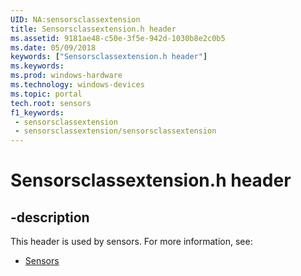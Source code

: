 ```yaml
---
UID: NA:sensorsclassextension
title: Sensorsclassextension.h header
ms.assetid: 9181ae48-c50e-3f5e-942d-1030b8e2c0b5
ms.date: 05/09/2018
keywords: ["Sensorsclassextension.h header"]
ms.keywords: 
ms.prod: windows-hardware
ms.technology: windows-devices
ms.topic: portal
tech.root: sensors
f1_keywords:
 - sensorsclassextension
 - sensorsclassextension/sensorsclassextension
---
```


# Sensorsclassextension.h header


## -description

This header is used by sensors. For more information, see:

- [Sensors](../_sensors/index.md)

